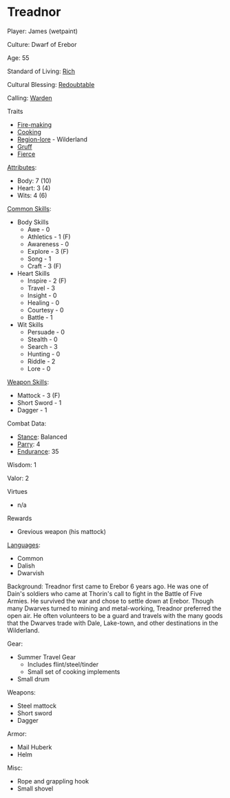 # Treadnor

Player: James (wetpaint)

Culture: Dwarf of Erebor

Age: 55

Standard of Living: [Rich](../generation/standard-of-living.md)

Cultural Blessing:  [Redoubtable](../generation/cultural-blessing.md)

Calling: [Warden](../generation/callings.md)

Traits
* [Fire-making](../generation/specialities.md)
* [Cooking](../generation/specialities.md)
* [Region-lore](../generation/specialities.md) - Wilderland
* [Gruff](../generation/distinctive-features.md)
* [Fierce](../generation/distinctive-features.md)

[Attributes](../generation/background.md):
* Body:  7 (10)
* Heart: 3 (4)
* Wits:  4 (6)

[Common Skills](../generation/common-skill-list.md): 
* Body Skills
    * Awe - 0
    * Athletics - 1 (F)
    * Awareness - 0
    * Explore - 3 (F)
    * Song - 1
    * Craft - 3 (F)
* Heart Skills
    * Inspire - 2 (F)
    * Travel - 3
    * Insight - 0
    * Healing - 0
    * Courtesy - 0
    * Battle - 1
* Wit Skills
    * Persuade - 0
    * Stealth - 0
    * Search - 3
    * Hunting - 0
    * Riddle - 2
    * Lore - 0
 
[Weapon Skills](../generation/weapon-skill-list.md):
* Mattock - 3 (F)
* Short Sword - 1
* Dagger - 1

Combat Data:
* [Stance](../generation/stance.md): Balanced
* [Parry](../generation/damage-parry.md): 4
* [Endurance](../generation/endurance.md): 35

Wisdom: 1

Valor: 2

Virtues
* n/a

Rewards
* Grevious weapon (his mattock)

[Languages](../generation/languages.md):
* Common
* Dalish
* Dwarvish

Background: Treadnor first came to Erebor 6 years ago.  He was one of Dain's soldiers who came at Thorin's call to fight in the Battle of Five Armies.  He survived the war and chose to settle down at Erebor.  Though many Dwarves turned to mining and metal-working, Treadnor preferred the open air.  He often volunteers to be a guard and travels with the many goods that the Dwarves trade with Dale, Lake-town, and other destinations in the Wilderland.

Gear:
* Summer Travel Gear
    * Includes flint/steel/tinder
    * Small set of cooking implements
* Small drum

Weapons:
* Steel mattock
* Short sword
* Dagger

Armor:
* Mail Huberk
* Helm

Misc:
* Rope and grappling hook
* Small shovel

